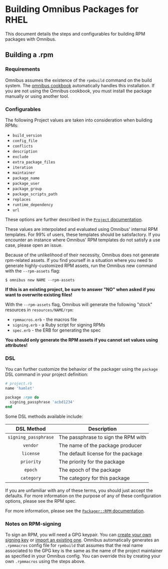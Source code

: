 Building Omnibus Packages for RHEL
==================================
This document details the steps and configurables for building RPM packages with Omnibus.


Building a .rpm
---------------
### Requirements
Omnibus assumes the existence of the `rpmbuild` command on the build system. The [omnibus cookbook](https://supermarket.getchef.com/cookbooks/omnibus) automatically handles this installation. If you are not using the Omnibus cookbook, you must install the package manually or using another tool.

### Configurables
The following Project values are taken into consideration when building RPMs:

- `build_version`
- `config_file`
- `conflicts`
- `description`
- `exclude`
- `extra_package_files`
- `iteration`
- `maintainer`
- `package_name`
- `package_user`
- `package_group`
- `package_scripts_path`
- `replaces`
- `runtime_dependency`
- `url`

These options are further described in the [`Project` documentation](http://www.rubydoc.info/github/chef/omnibus/Omnibus/Project).

These values are interpolated and evaluated using Omnibus' internal RPM templates. For 99% of users, these templates should be satisfactory. If you encounter an instance where Omnibus' RPM templates do not satisfy a use case, please open an issue.

Because of the unlikelihood of their necessity, Omnibus does not generate rpm-related assets. If you find yourself in a situation where you need to generate highly-customized RPM assets, run the Omnibus new command with the `--rpm-assets` flag:

    $ omnibus new NAME --rpm-assets

**If this is an existing project, be sure to answer "NO" when asked if you want to overwrite existing files!**

With the `--rpm-assets` flag, Omnibus will generate the following "stock" resources in `resources/NAME/rpm`:

- `rpmmacros.erb` - the macros file
- `signing.erb` - a Ruby script for signing RPMs
- `spec.erb` - the ERB for generating the spec

**You should only generate the RPM assets if you cannot set values using attributes!**

### DSL
You can further customize the behavior of the packager using the `package` DSL command in your project definition:

```ruby
# project.rb
name 'hamlet'

package :rpm do
  signing_passphrase 'acbd1234'
end
```

Some DSL methods available include:

| DSL Method           | Description                                 |
| :------------------: | --------------------------------------------|
| `signing_passphrase` | The passphrase to sign the RPM with         |
| `vendor`             | The name of the package producer            |
| `license`            | The default license for the package         |
| `priority`           | The priority for the package                |
| `epoch`              | The epoch of the package                    |
| `category`           | The category for this package               |

If you are unfamiliar with any of these terms, you should just accept the defaults. For more information on the purpose of any of these configuration options, please see the RPM spec.

For more information, please see the [`Packager::RPM` documentation](http://www.rubydoc.info/github/chef/omnibus/Omnibus/Packager/RPM).

### Notes on RPM-signing
To sign an RPM, you will need a GPG keypair. You can [create your own signing key](http://www.madboa.com/geek/gpg-quickstart/) or [import an existing one](http://irtfweb.ifa.hawaii.edu/~lockhart/gpg/gpg-cs.html). Omnibus automatically generates an `.rpmmacros` config file for `rpmbuild` that assumes that the real name associated to the GPG key is the same as the name of the project maintainer as specified in your Omnibus config. You can override this by creating your own `.rpmmacros` using the steps above.
